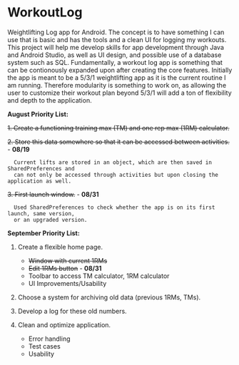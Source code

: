 # WorkoutLog

Weightlifting Log app for Android. The concept is to have something I can use that is basic and has the tools and a clean UI for logging my workouts. This project
will help me develop skills for app development through Java and Android Studio, as well as UI design, and possible use of a database system such as SQL. 
Fundamentally, a workout log app is something that can be contionously expanded upon after creating the core features. Initially the app is meant to be a 5/3/1
weightlifting app as it is the current routine I am running. Therefore modularity is something to work on, as allowing the user to customize their workout plan 
beyond 5/3/1 will add a ton of flexibility and depth to the application.

**August Priority List:**

~~1. Create a functioning training max (TM) and one rep max (1RM) calculator.~~

~~2. Store this data somewhere so that it can be accessed between activities.~~ - **08/19**
      
      Current lifts are stored in an object, which are then saved in SharedPreferences and
      can not only be accessed through activities but upon closing the application as well.

~~3. First launch window.~~ - **08/31**

      Used SharedPreferences to check whether the app is on its first launch, same version,
      or an upgraded version.
      
**September Priority List:**

1. Create a flexible home page.

      * ~~Window with current 1RMs~~
      * ~~Edit 1RMs button~~ - **08/31**
      * Toolbar to access TM calculator, 1RM calculator
      * UI Improvements/Usability

2. Choose a system for archiving old data (previous 1RMs, TMs).

3. Develop a log for these old numbers.

4. Clean and optimize application.

      * Error handling
      * Test cases
      * Usability

